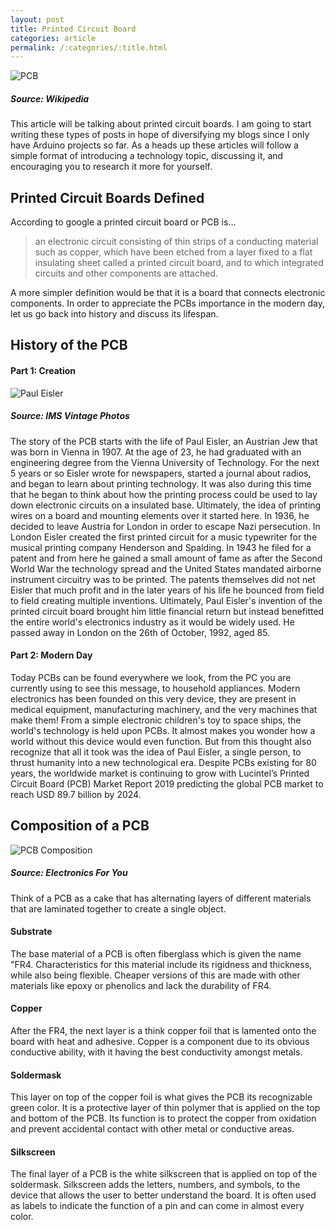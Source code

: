 ```yaml
---
layout: post
title: Printed Circuit Board
categories: article
permalink: /:categories/:title.html
---
```


![PCB](/ritish_blog/images/PCB.jpg)
##### Source: Wikipedia

This article will be talking about printed circuit boards. I am going to start writing these types of posts in hope of diversifying my blogs since I only have Arduino projects so far. As a heads up these articles will follow a simple format of introducing a technology topic, discussing it, and encouraging
you to research it more for yourself.

## Printed Circuit Boards Defined
According to google a printed circuit board or PCB is...

>an electronic circuit consisting of thin strips of a conducting material such as copper, which have been etched from a layer fixed to a flat insulating sheet called a printed circuit board, and to which integrated circuits and other components are attached.

A more simpler definition would be that it is a board that connects electronic components. In order to appreciate the PCBs importance in the modern day, let us go back into history and discuss its lifespan.

## History of the PCB
#### Part 1: Creation

![Paul Eisler](/ritish_blog/images/pauleisler.jpg)
##### Source: IMS Vintage Photos
The story of the PCB starts with the life of Paul Eisler, an Austrian Jew that was born in Vienna in 1907. At the age of 23, he had graduated with an engineering degree from the Vienna University of Technology. For the next 5 years or so Eisler wrote for newspapers, started a journal about radios, and began to learn about printing technology. It was also during this time that he began to think about how the printing process could be used to lay down electronic circuits on a insulated base. Ultimately, the idea of printing wires on a board and mounting elements over it started here. In 1936, he decided to leave Austria for London in order to escape Nazi persecution. In London Eisler created the first printed circuit for a music typewriter for the musical printing company Henderson and Spalding. In 1943 he filed for a patent and from here he gained a small amount of fame as after the Second World War the technology spread and the United States mandated airborne instrument circuitry was to be printed. The patents themselves did not net Eisler that much profit and in the later years of his life he bounced from field to field creating multiple inventions. Ultimately, Paul Eisler's invention of the printed circuit board brought him little financial return but instead benefitted the entire world's electronics industry as it would be widely used. He passed away in London on the 26th of October, 1992, aged 85.

#### Part 2: Modern Day

Today PCBs can be found everywhere we look, from the PC you are currently using to see this message, to household appliances. Modern electronics has been founded on this very device, they are present in medical equipment, manufacturing machinery, and the very machines that make them! From a simple electronic children's toy to space ships, the world's technology is held upon PCBs. It almost makes you wonder how a world without this device would even function. But from this thought also recognize that all it took was the idea of Paul Eisler, a single person, to thrust humanity into a new technological era. Despite PCBs existing for 80 years, the worldwide market is continuing to grow with Lucintel’s Printed Circuit Board (PCB) Market Report 2019 predicting the global PCB market to reach USD 89.7 billion by 2024.

## Composition of a PCB

![PCB Composition](/ritish_blog/images/PCBcomposition.jpg)
##### Source: Electronics For You

Think of a PCB as a cake that has alternating layers of different materials that are laminated together to create a single object.

#### Substrate

The base material of a PCB is often fiberglass which is given the name "FR4. Characteristics for this material include its rigidness and thickness, while also being flexible. Cheaper versions of this are made with other materials like epoxy or phenolics and lack the durability of FR4.

#### Copper

After the FR4, the next layer is a think copper foil that is lamented onto the board with heat and adhesive. Copper is a component due to its obvious conductive ability, with it having the best conductivity amongst metals.

#### Soldermask

This layer on top of the copper foil is what gives the PCB its recognizable green color. It is a protective layer of thin polymer that is applied on the top and bottom of the PCB. Its function is to protect the copper from oxidation and prevent accidental contact with other metal or conductive areas.

#### Silkscreen

The final layer of a PCB is the white silkscreen that is applied on top of the soldermask. Silkscreen adds the letters, numbers, and symbols, to the device that allows the user to better understand the board. It is often used as labels to indicate the function of a pin and can come in almost every color.
